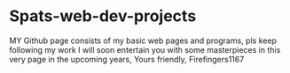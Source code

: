 # Spats-web-dev-projects
MY Github page consists of my basic web pages and programs, pls keep following my work
I will soon entertain you with some masterpieces in this very page in the upcoming years,
Yours friendly,
Firefingers1167
